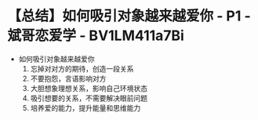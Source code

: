 # 【总结】如何吸引对象越来越爱你 - P1 - 斌哥恋爱学 - BV1LM411a7Bi

-   如何吸引对象越来越爱你
    1.  忘掉对对方的期待，创造一段关系
    2.  不要抱怨，言语影响对方
    3.  大胆想象理想关系，影响自己环境状态
    4.  吸引想要的关系，不需要解决眼前问题
    5.  培养爱的能力，提升能量和思维能力